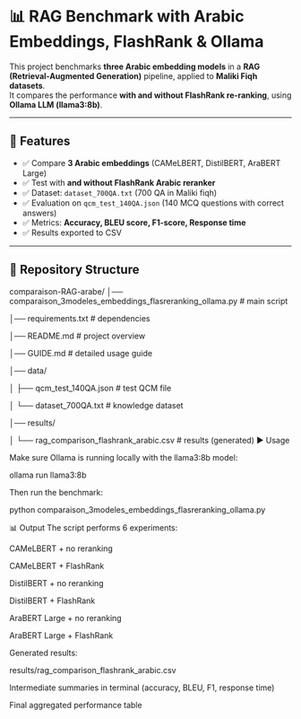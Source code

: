 # 📊 RAG Benchmark with Arabic Embeddings, FlashRank & Ollama

This project benchmarks **three Arabic embedding models** in a **RAG (Retrieval-Augmented Generation)** pipeline, applied to **Maliki Fiqh datasets**.  
It compares the performance **with and without FlashRank re-ranking**, using **Ollama LLM (llama3:8b)**.

---

## 🚀 Features
- ✅ Compare **3 Arabic embeddings** (CAMeLBERT, DistilBERT, AraBERT Large)  
- ✅ Test with **and without FlashRank Arabic reranker**  
- ✅ Dataset: `dataset_700QA.txt` (700 QA in Maliki fiqh)  
- ✅ Evaluation on `qcm_test_140QA.json` (140 MCQ questions with correct answers)  
- ✅ Metrics: **Accuracy, BLEU score, F1-score, Response time**  
- ✅ Results exported to CSV  

---

## 📂 Repository Structure
comparaison-RAG-arabe/
│── comparaison_3modeles_embeddings_flasreranking_ollama.py # main script

│── requirements.txt # dependencies

│── README.md # project overview

│── GUIDE.md # detailed usage guide

│── data/

│ ├── qcm_test_140QA.json # test QCM file

│ └── dataset_700QA.txt # knowledge dataset

│── results/

│ └── rag_comparison_flashrank_arabic.csv # results (generated)
▶️ Usage

Make sure Ollama is running locally with the llama3:8b model:

ollama run llama3:8b


Then run the benchmark:

python comparaison_3modeles_embeddings_flasreranking_ollama.py

📊 Output
The script performs 6 experiments:

CAMeLBERT + no reranking

CAMeLBERT + FlashRank

DistilBERT + no reranking

DistilBERT + FlashRank

AraBERT Large + no reranking

AraBERT Large + FlashRank

Generated results:

results/rag_comparison_flashrank_arabic.csv

Intermediate summaries in terminal (accuracy, BLEU, F1, response time)

Final aggregated performance table

